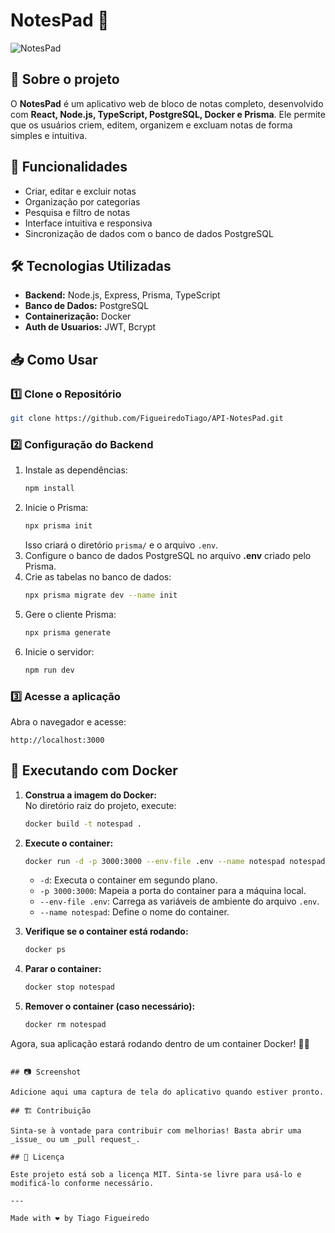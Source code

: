 # NotesPad 📝

![NotesPad](https://via.placeholder.com/800x400?text=NotesPad+Banner)

## 📌 Sobre o projeto

O **NotesPad** é um aplicativo web de bloco de notas completo, desenvolvido com **React, Node.js, TypeScript, PostgreSQL, Docker e Prisma**. Ele permite que os usuários criem, editem, organizem e excluam notas de forma simples e intuitiva.

## 🚀 Funcionalidades

- Criar, editar e excluir notas
- Organização por categorias
- Pesquisa e filtro de notas
- Interface intuitiva e responsiva
- Sincronização de dados com o banco de dados PostgreSQL

## 🛠 Tecnologias Utilizadas

- **Backend:** Node.js, Express, Prisma, TypeScript
- **Banco de Dados:** PostgreSQL
- **Containerização:** Docker
- **Auth de Usuarios:** JWT, Bcrypt

## 📥 Como Usar

### 1️⃣ Clone o Repositório

```bash
git clone https://github.com/FigueiredoTiago/API-NotesPad.git
```

### 2️⃣ Configuração do Backend

1. Instale as dependências:
   ```bash
   npm install
   ```
2. Inicie o Prisma:
   ```bash
   npx prisma init
   ```
   Isso criará o diretório `prisma/` e o arquivo `.env`.
3. Configure o banco de dados PostgreSQL no arquivo **.env** criado pelo Prisma.
4. Crie as tabelas no banco de dados:
   ```bash
   npx prisma migrate dev --name init
   ```
5. Gere o cliente Prisma:
   ```bash
   npx prisma generate
   ```
6. Inicie o servidor:
   ```bash
   npm run dev
   ```

### 3️⃣ Acesse a aplicação

Abra o navegador e acesse:

```
http://localhost:3000
```

## 🐳 Executando com Docker

1. **Construa a imagem do Docker:**  
   No diretório raiz do projeto, execute:

   ```bash
   docker build -t notespad .
   ```

2. **Execute o container:**

   ```bash
   docker run -d -p 3000:3000 --env-file .env --name notespad notespad
   ```

   - `-d`: Executa o container em segundo plano.
   - `-p 3000:3000`: Mapeia a porta do container para a máquina local.
   - `--env-file .env`: Carrega as variáveis de ambiente do arquivo `.env`.
   - `--name notespad`: Define o nome do container.

3. **Verifique se o container está rodando:**

   ```bash
   docker ps
   ```

4. **Parar o container:**

   ```bash
   docker stop notespad
   ```

5. **Remover o container (caso necessário):**
   ```bash
   docker rm notespad
   ```

Agora, sua aplicação estará rodando dentro de um container Docker! 🚀🐳

```

## 📷 Screenshot

Adicione aqui uma captura de tela do aplicativo quando estiver pronto.

## 🏗️ Contribuição

Sinta-se à vontade para contribuir com melhorias! Basta abrir uma _issue_ ou um _pull request_.

## 📜 Licença

Este projeto está sob a licença MIT. Sinta-se livre para usá-lo e modificá-lo conforme necessário.

---

Made with ❤️ by Tiago Figueiredo
```
